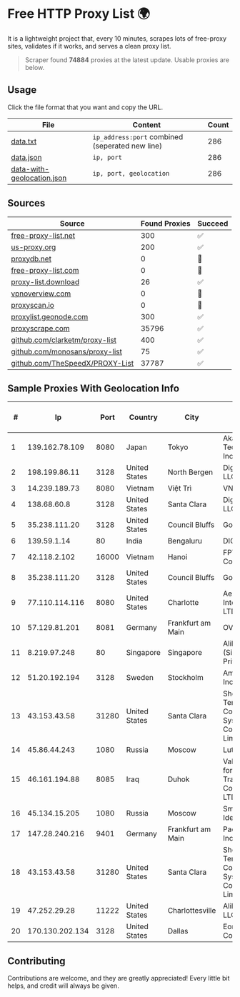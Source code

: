 
# Free HTTP Proxy List 🌍

It is a lightweight project that, every 10 minutes, scrapes lots of free-proxy sites, validates if it works, and serves a clean proxy list.


> Scraper found **74884** proxies at the latest update. Usable proxies are below.

## Usage

Click the file format that you want and copy the URL.


|File|Content|Count|
|----|-------|-----|
|[data.txt](https://raw.githubusercontent.com/themiralay/Proxy-List-World/master/data.txt)|`ip_address:port` combined (seperated new line)|286|
|[data.json](https://raw.githubusercontent.com/themiralay/Proxy-List-World/master/data.json)|`ip, port`|286|
|[data-with-geolocation.json](https://raw.githubusercontent.com/themiralay/Proxy-List-World/master/data-with-geolocation.json)|`ip, port, geolocation`|286|

## Sources

|Source|Found Proxies|Succeed|
|------|-------------|-------|
|[free-proxy-list.net](https://free-proxy-list.net)|300|✅|
|[us-proxy.org](https://www.us-proxy.org)|200|✅|
|[proxydb.net](http://proxydb.net)|0|🚫|
|[free-proxy-list.com](https://free-proxy-list.com/?page=&port=&type%5B%5D=http&type%5B%5D=https&up_time=0&search=Search)|0|🚫|
|[proxy-list.download](https://www.proxy-list.download/HTTP)|26|✅|
|[vpnoverview.com](https://vpnoverview.com/privacy/anonymous-browsing/free-proxy-servers)|0|🚫|
|[proxyscan.io](https://www.proxyscan.io)|0|🚫|
|[proxylist.geonode.com](https://proxylist.geonode.com/api/proxy-list?limit=300&page=1&sort_by=lastChecked&sort_type=desc&protocols=http,https)|300|✅|
|[proxyscrape.com](https://api.proxyscrape.com/v2/?request=displayproxies&protocol=http&timeout=10000&country=all&ssl=all&anonymity=all)|35796|✅|
|[github.com/clarketm/proxy-list](https://raw.githubusercontent.com/clarketm/proxy-list/master/proxy-list-raw.txt)|400|✅|
|[github.com/monosans/proxy-list](https://raw.githubusercontent.com/monosans/proxy-list/main/proxies/http.txt)|75|✅|
|[github.com/TheSpeedX/PROXY-List](https://raw.githubusercontent.com/TheSpeedX/PROXY-List/master/http.txt)|37787|✅|


## Sample Proxies With Geolocation Info

|#|Ip|Port|Country|City|Internet Service Provider|
|-|--|----|-------|----|-------------------------|
|1|139.162.78.109|8080|Japan|Tokyo|Akamai Technologies, Inc.|
|2|198.199.86.11|3128|United States|North Bergen|DigitalOcean, LLC|
|3|14.239.189.73|8080|Vietnam|Việt Trì|VNPT|
|4|138.68.60.8|3128|United States|Santa Clara|DigitalOcean, LLC|
|5|35.238.111.20|3128|United States|Council Bluffs|Google LLC|
|6|139.59.1.14|80|India|Bengaluru|DIGITALOCEAN|
|7|42.118.2.102|16000|Vietnam|Hanoi|FPT Telecom Company|
|8|35.238.111.20|3128|United States|Council Bluffs|Google LLC|
|9|77.110.114.116|8080|United States|Charlotte|Aeza International LTD|
|10|57.129.81.201|8081|Germany|Frankfurt am Main|OVH SAS|
|11|8.219.97.248|80|Singapore|Singapore|Alibaba Cloud (Singapore) Private Limited|
|12|51.20.192.194|3128|Sweden|Stockholm|Amazon.com, Inc.|
|13|43.153.43.58|31280|United States|Santa Clara|Shenzhen Tencent Computer Systems Company Limited|
|14|45.86.44.243|1080|Russia|Moscow|Lutacom LLC|
|15|46.161.194.88|8085|Iraq|Duhok|Valin Company for General Trading and Communication LTD|
|16|45.134.15.205|1080|Russia|Moscow|Smart Digital Ideas DOO|
|17|147.28.240.216|9401|Germany|Frankfurt am Main|Packet Host, Inc.|
|18|43.153.43.58|31280|United States|Santa Clara|Shenzhen Tencent Computer Systems Company Limited|
|19|47.252.29.28|11222|United States|Charlottesville|Alibaba Cloud LLC|
|20|170.130.202.134|3128|United States|Dallas|Eonix Corporation|



## Contributing

Contributions are welcome, and they are greatly appreciated! Every
little bit helps, and credit will always be given.

